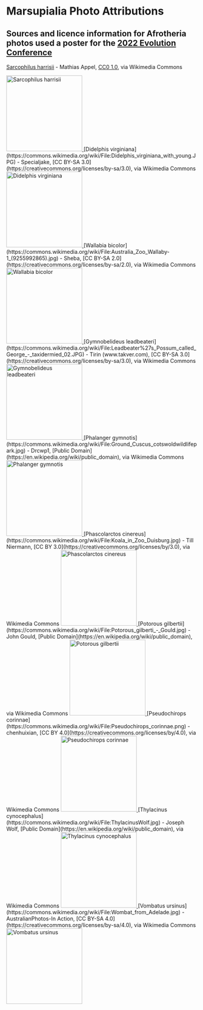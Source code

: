 # Marsupialia Photo Attributions

## Sources and licence information for Afrotheria photos used a poster for the [2022 Evolution Conference](https://www.evolutionmeetings.org)

[Sarcophilus harrisii](https://commons.wikimedia.org/wiki/File:Tasmanian_Devil_(24170311598).jpg) - Mathias Appel, [CC0 1.0](https://creativecommons.org/publicdomain/zero/1.0/deed.en), via Wikimedia Commons

<a target="_blank" href="https://upload.wikimedia.org/wikipedia/commons/8/8c/Tasmanian_Devil_%2824170311598%29.jpg">
	<img src="https://upload.wikimedia.org/wikipedia/commons/thumb/8/8c/Tasmanian_Devil_%2824170311598%29.jpg/512px-Tasmanian_Devil_%2824170311598%29.jpg" alt="Sarcophilus harrisii" width="200"/>
</a>[Didelphis virginiana](https://commons.wikimedia.org/wiki/File:Didelphis_virginiana_with_young.JPG) - Specialjake, [CC BY-SA 3.0](https://creativecommons.org/licenses/by-sa/3.0), via Wikimedia Commons

<a target="_blank" href="https://upload.wikimedia.org/wikipedia/commons/0/07/Didelphis_virginiana_with_young.JPG">
	<img src="https://upload.wikimedia.org/wikipedia/commons/thumb/0/07/Didelphis_virginiana_with_young.JPG/512px-Didelphis_virginiana_with_young.JPG" alt="Didelphis virginiana" width="200"/>
</a>[Wallabia bicolor](https://commons.wikimedia.org/wiki/File:Australia_Zoo_Wallaby-1_(9255992865).jpg) - Sheba, [CC BY-SA 2.0](https://creativecommons.org/licenses/by-sa/2.0), via Wikimedia Commons

<a target="_blank" href="https://upload.wikimedia.org/wikipedia/commons/6/6a/Australia_Zoo_Wallaby-1_%289255992865%29.jpg">
	<img src="https://upload.wikimedia.org/wikipedia/commons/thumb/6/6a/Australia_Zoo_Wallaby-1_%289255992865%29.jpg/512px-Australia_Zoo_Wallaby-1_%289255992865%29.jpg" alt="Wallabia bicolor" width="200"/>
</a>[Gymnobelideus leadbeateri](https://commons.wikimedia.org/wiki/File:Leadbeater%27s_Possum_called_George_-_taxidermied_02.JPG) - Tirin (www.takver.com), [CC BY-SA 3.0](https://creativecommons.org/licenses/by-sa/3.0), via Wikimedia Commons

<a target="_blank" href="https://upload.wikimedia.org/wikipedia/commons/8/88/Leadbeater%27s_Possum_called_George_-_taxidermied_02.JPG">
	<img src="https://upload.wikimedia.org/wikipedia/commons/thumb/8/88/Leadbeater%27s_Possum_called_George_-_taxidermied_02.JPG/512px-Leadbeater%27s_Possum_called_George_-_taxidermied_02.JPG" alt="Gymnobelideus leadbeateri" width="200"/>
</a>[Phalanger gymnotis](https://commons.wikimedia.org/wiki/File:Ground_Cuscus_cotswoldwildlifepark.jpg) - Drcwp1, [Public Domain](https://en.wikipedia.org/wiki/public_domain), via Wikimedia Commons

<a target="_blank" href="https://upload.wikimedia.org/wikipedia/commons/f/f6/Ground_Cuscus_cotswoldwildlifepark.jpg">
	<img src="https://upload.wikimedia.org/wikipedia/commons/thumb/f/f6/Ground_Cuscus_cotswoldwildlifepark.jpg/512px-Ground_Cuscus_cotswoldwildlifepark.jpg" alt="Phalanger gymnotis" width="200"/>
</a>[Phascolarctos cinereus](https://commons.wikimedia.org/wiki/File:Koala_in_Zoo_Duisburg.jpg) - Till Niermann, [CC BY 3.0](https://creativecommons.org/licenses/by/3.0), via Wikimedia Commons

<a target="_blank" href="https://upload.wikimedia.org/wikipedia/commons/9/90/Koala_in_Zoo_Duisburg.jpg">
	<img src="https://upload.wikimedia.org/wikipedia/commons/thumb/9/90/Koala_in_Zoo_Duisburg.jpg/512px-Koala_in_Zoo_Duisburg.jpg" alt="Phascolarctos cinereus" width="200"/>
</a>[Potorous gilbertii](https://commons.wikimedia.org/wiki/File:Potorous_gilberti_-_Gould.jpg) - John Gould, [Public Domain](https://en.wikipedia.org/wiki/public_domain), via Wikimedia Commons

<a target="_blank" href="https://upload.wikimedia.org/wikipedia/commons/a/a7/Potorous_gilberti_-_Gould.jpg">
	<img src="https://upload.wikimedia.org/wikipedia/commons/thumb/a/a7/Potorous_gilberti_-_Gould.jpg/512px-Potorous_gilberti_-_Gould.jpg" alt="Potorous gilbertii" width="200"/>
</a>[Pseudochirops corinnae](https://commons.wikimedia.org/wiki/File:Pseudochirops_corinnae.png) - chenhuixian, [CC BY 4.0](https://creativecommons.org/licenses/by/4.0), via Wikimedia Commons

<a target="_blank" href="https://upload.wikimedia.org/wikipedia/commons/8/84/Pseudochirops_corinnae.png">
	<img src="https://upload.wikimedia.org/wikipedia/commons/thumb/8/84/Pseudochirops_corinnae.png/512px-Pseudochirops_corinnae.png" alt="Pseudochirops corinnae" width="200"/>
</a>[Thylacinus cynocephalus](https://commons.wikimedia.org/wiki/File:ThylacinusWolf.jpg) - Joseph Wolf, [Public Domain](https://en.wikipedia.org/wiki/public_domain), via Wikimedia Commons

<a target="_blank" href="https://upload.wikimedia.org/wikipedia/commons/8/8b/ThylacinusWolf.jpg">
	<img src="https://upload.wikimedia.org/wikipedia/commons/thumb/8/8b/ThylacinusWolf.jpg/512px-ThylacinusWolf.jpg" alt="Thylacinus cynocephalus" width="200"/>
</a>[Vombatus ursinus](https://commons.wikimedia.org/wiki/File:Wombat_from_Adelade.jpg) - AustralianPhotos-In Action, [CC BY-SA 4.0](https://creativecommons.org/licenses/by-sa/4.0), via Wikimedia Commons

<a target="_blank" href="https://upload.wikimedia.org/wikipedia/commons/2/2c/Wombat_from_Adelade.jpg">
	<img src="https://upload.wikimedia.org/wikipedia/commons/2/2c/Wombat_from_Adelade.jpg" alt="Vombatus ursinus" width="200"/>
</a>
